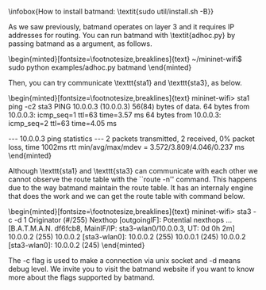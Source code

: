 \infobox{How to install batmand: \textit{sudo util/install.sh -B}}

As we saw previously, batmand operates on layer 3 and it requires IP addresses for routing. You can run batmand with \textit{adhoc.py} by passing batmand as a argument, as follows.

\begin{minted}[fontsize=\footnotesize,breaklines]{text}
~/mininet-wifi$ sudo python examples/adhoc.py batmand
\end{minted}

Then, you can try communicate \texttt{sta1} and \texttt{sta3}, as below.

\begin{minted}[fontsize=\footnotesize,breaklines]{text}
mininet-wifi> sta1 ping -c2 sta3
PING 10.0.0.3 (10.0.0.3) 56(84) bytes of data.
64 bytes from 10.0.0.3: icmp_seq=1 ttl=63 time=3.57 ms
64 bytes from 10.0.0.3: icmp_seq=2 ttl=63 time=4.05 ms

--- 10.0.0.3 ping statistics ---
2 packets transmitted, 2 received, 0% packet loss, time 1002ms
rtt min/avg/max/mdev = 3.572/3.809/4.046/0.237 ms
\end{minted}

Although \texttt{sta1} and \texttt{sta3} can communicate with each other we cannot observe the route table with the ``route -n'' command. This happens due to the way batmand maintain the route table. It has an internaly engine that does the work and we can get the route table with command below.


\begin{minted}[fontsize=\footnotesize,breaklines]{text}
mininet-wifi> sta3 -c -d 1
  Originator  (#/255)         Nexthop [outgoingIF]:   Potential nexthops ... [B.A.T.M.A.N. df6fcb8, MainIF/IP: sta3-wlan0/10.0.0.3, UT: 0d 0h 2m] 
10.0.0.2    (255)        10.0.0.2 [sta3-wlan0]:        10.0.0.2 (255) 
10.0.0.1    (245)        10.0.0.2 [sta3-wlan0]:        10.0.0.2 (245)
\end{minted}

The -c flag is used to make a connection via unix socket and -d means debug level. We invite you to visit the batmand website if you want to know more about the flags supported by batmand.
